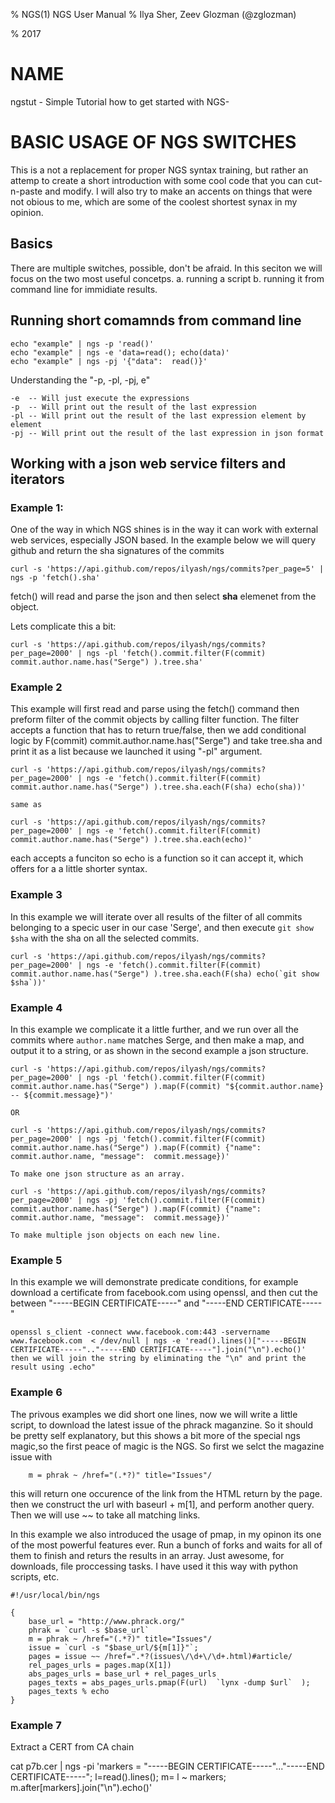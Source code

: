 % NGS(1) NGS User Manual
% Ilya Sher,  Zeev Glozman (@zglozman)

% 2017

# NAME

ngstut - Simple Tutorial how to get started with NGS-

# BASIC USAGE OF NGS SWITCHES 
This is a not a replacement for proper NGS syntax training, but rather an attemp to create a short introduction with some 
cool code that you can cut-n-paste and modify. I will also try to make an accents on things that were not obious to me, 
which are some of the coolest shortest synax in my opinion.

## Basics  
There are multiple switches, possible, don't be afraid. In this seciton we will focus on the two most useful concetps. 
	a. running a script 
	b. running it from command line for immidiate results. 

## Running short comamnds from command line 
	echo "example" | ngs -p 'read()'
	echo "example" | ngs -e 'data=read(); echo(data)' 
	echo "example" | ngs -pj '{"data":  read()}'

Understanding the "-p, -pl, -pj, e"

	-e  -- Will just execute the expressions
	-p  -- Will print out the result of the last expression 
	-pl -- Will print out the result of the last expression element by element  
	-pj -- Will print out the result of the last expression in json format

## Working with a json web service filters and iterators	

### Example 1:

One of the way in which NGS shines is in the way it can work with external web services, especially JSON based.
In the example below we will query github and return the sha signatures of the commits 
	
	curl -s 'https://api.github.com/repos/ilyash/ngs/commits?per_page=5' | ngs -p 'fetch().sha'

fetch() will read and parse the json and then select **sha** elemenet from the object.

Lets complicate this a bit:
	
	curl -s 'https://api.github.com/repos/ilyash/ngs/commits?per_page=2000' | ngs -pl 'fetch().commit.filter(F(commit) commit.author.name.has("Serge") ).tree.sha' 
	

### Example 2
This example will first read and parse using the fetch() command then preform filter of the commit objects by calling filter function. 
The filter accepts a function that has to return true/false, then we add conditional logic by F(commit) commit.author.name.has("Serge") 
and take tree.sha and print it as a list because we launched it using "-pl" argument.

	curl -s 'https://api.github.com/repos/ilyash/ngs/commits?per_page=2000' | ngs -e 'fetch().commit.filter(F(commit) commit.author.name.has("Serge") ).tree.sha.each(F(sha) echo(sha))'
	
	same as 
	
	curl -s 'https://api.github.com/repos/ilyash/ngs/commits?per_page=2000' | ngs -e 'fetch().commit.filter(F(commit) commit.author.name.has("Serge") ).tree.sha.each(echo)'

each accepts a funciton so echo is a function so it can accept it, which offers for a a little shorter syntax.


### Example 3 

In this example we will iterate over all results of the filter of all commits belonging to a specic user in our case 'Serge', and then execute `git show $sha` with the sha on all the selected commits. 
	
	curl -s 'https://api.github.com/repos/ilyash/ngs/commits?per_page=2000' | ngs -e 'fetch().commit.filter(F(commit) commit.author.name.has("Serge") ).tree.sha.each(F(sha) echo(`git show $sha`))'

### Example 4
In this example we complicate it a little further, and we run over all the commits where `author.name` matches Serge, and then make a map, and output it to a string, or as shown in the second example a json structure. 

	curl -s 'https://api.github.com/repos/ilyash/ngs/commits?per_page=2000' | ngs -pl 'fetch().commit.filter(F(commit) commit.author.name.has("Serge") ).map(F(commit) "${commit.author.name} -- ${commit.message}")'	
	
	OR 

	curl -s 'https://api.github.com/repos/ilyash/ngs/commits?per_page=2000' | ngs -pj 'fetch().commit.filter(F(commit) commit.author.name.has("Serge") ).map(F(commit) {"name": commit.author.name, "message":  commit.message})' 

	To make one json structure as an array.	
	
	curl -s 'https://api.github.com/repos/ilyash/ngs/commits?per_page=2000' | ngs -pj 'fetch().commit.filter(F(commit) commit.author.name.has("Serge") ).map(F(commit) {"name": commit.author.name, "message":  commit.message})' 
	
	To make multiple json objects on each new line.


### Example 5

In this example we will demonstrate predicate conditions, for example download a certificate from facebook.com using openssl, and then cut the between "-----BEGIN CERTIFICATE-----" and  "-----END CERTIFICATE-----"

	openssl s_client -connect www.facebook.com:443 -servername www.facebook.com  < /dev/null | ngs -e 'read().lines()["-----BEGIN CERTIFICATE-----".."-----END CERTIFICATE-----"].join("\n").echo()'
	then we will join the string by eliminating the "\n" and print the result using .echo"


### Example 6 
The privous examples we did short one lines, now we will write a little script, to download the latest issue of the phrack maganzine. 
So it should be pretty self explanatory, but this shows a bit more of the special ngs magic,so the first peace of magic is the NGS. So first we selct the magazine issue with 

		m = phrak ~ /href="(.*?)" title="Issues"/

this will return one occurence of the link from the HTML return by the page.
then we construct the url with baseurl + m[1], and perform another query. Then we will use ~~ to take all matching links.

In this example we also introduced the usage of pmap, in my opinon its one of the most powerful features ever. Run a bunch of forks and waits for all of them to finish and returs the results in an array. Just awesome, for downloads, file proccessing tasks. I have used it this way with python scripts, etc. 




	#!/usr/local/bin/ngs

	{
		base_url = "http://www.phrack.org/"
		phrak = `curl -s $base_url`
		m = phrak ~ /href="(.*?)" title="Issues"/
		issue = `curl -s "$base_url/${m[1]}"`;
		pages = issue ~~ /href=".*?(issues\/\d+\/\d+.html)#article/
		rel_pages_urls = pages.map(X[1])
		abs_pages_urls = base_url + rel_pages_urls
		pages_texts = abs_pages_urls.pmap(F(url)  `lynx -dump $url`  );
		pages_texts % echo  
	}

### Example 7
Extract a CERT from CA chain 

cat p7b.cer | ngs -pi 'markers = "-----BEGIN CERTIFICATE-----"..."-----END CERTIFICATE-----"; l=read().lines(); m= l ~ markers; m.after[markers].join("\n").echo()' 



